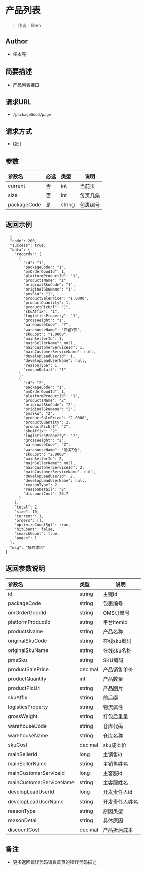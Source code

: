 # 产品列表

> 作者：liben

## Author

- 任永亮

## 简要描述

- 产品列表接口

## 请求URL
- ` /packageGood/page `
  
## 请求方式
- GET 

## 参数

|参数名|必选|类型|说明|
|:----    |:---|:----- |-----   |
|current |否  |int |当前页   |
|size |否  |int |每页几条   |
|packageCode |是  |string |包裹编号   |

## 返回示例 

``` 
  {
  "code": 200,
  "success": true,
  "data": {
    "records": [
      {
        "id": "1",
        "packageCode": "1",
        "omOrderGoodId": 1,
        "platformProductId": "1",
        "productsName": "1",
        "originalSkuCode": "1",
        "originalSkuName": "1",
        "pmsSku": "1",
        "productSalePrice": "1.0000",
        "productQuantity": 1,
        "productPicUrl": "1",
        "skuAffix": "1",
        "logisticsProperty": "1",
        "grossWeight": "1",
        "warehouseCode": "Y",
        "warehouseName": "石岩Y区",
        "skuCost": "1.0000",
        "mainSellerId": 1,
        "mainSellerName": null,
        "mainCustomerServiceId": 1,
        "mainCustomerServiceName": null,
        "developLeadUserId": 1,
        "developLeadUserName": null,
        "reasonType": 1,
        "reasonDetail": "1"
      },
      {
        "id": "2",
        "packageCode": "1",
        "omOrderGoodId": 1,
        "platformProductId": "1",
        "productsName": "2",
        "originalSkuCode": "2",
        "originalSkuName": "2",
        "pmsSku": "2",
        "productSalePrice": "2.0000",
        "productQuantity": 2,
        "productPicUrl": "2",
        "skuAffix": "2",
        "logisticsProperty": "2",
        "grossWeight": "2",
        "warehouseCode": "Z",
        "warehouseName": "清溪Z仓",
        "skuCost": "2.0000",
        "mainSellerId": 2,
        "mainSellerName": null,
        "mainCustomerServiceId": 2,
        "mainCustomerServiceName": null,
        "developLeadUserId": 2,
        "developLeadUserName": null,
        "reasonType": 2,
        "reasonDetail": "2",
		"discountCost": 26.7
      }
    ],
    "total": 2,
    "size": 10,
    "current": 1,
    "orders": [],
    "optimizeCountSql": true,
    "hitCount": false,
    "searchCount": true,
    "pages": 1
  },
  "msg": "操作成功"
}
```

## 返回参数说明 

|参数名|类型|说明|
|:-----  |:-----|-----                           |
|id |string   | 主键id |
|packageCode |string   | 包裹编号 |
|omOrderGoodId |string   | OMS订单号 |
|platformProductId |string   | 平台itemId |
|productsName |string   | 产品名称 |
|originalSkuCode |string   | 在线sku编码 |
|originalSkuName |string   | 在线sku名称 |
|pmsSku |string   | SKU编码 |
|productSalePrice |decimal   | 产品销售单价 |
|productQuantity |int   | 产品数量 |
|productPicUrl |string   | 产品图片 |
|skuAffix |string   | 前后缀 |
|logisticsProperty |string   | 物流属性 |
|grossWeight |string   | 打包后重量 |
|warehouseCode |string   | 仓库代码 |
|warehouseName |string   | 仓库名称 |
|skuCost |decimal   | sku成本价 |
|mainSellerId |long   | 主销售id |
|mainSellerName |string   | 主销售姓名 |
|mainCustomerServiceId |long   | 主客服id |
|mainCustomerServiceName |string   | 主客服姓名 |
|developLeadUserId |long   | 开发责任人id |
|developLeadUserName |string   | 开发责任人姓名 |
|reasonType |string   | 原因类型 |
|reasonDetail |string   | 具体原因 |
|discountCost|decimal|产品折后成本|

## 备注 

- 更多返回错误代码请看首页的错误代码描述